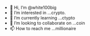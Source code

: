 - 👋 Hi, I’m @white100big
- 👀 I’m interested in ...crypto.
- 🌱 I’m currently learning ...ctypto
- 💞️ I’m looking to collaborate on ...coin
- 📫 How to reach me ...millionaire 

<!---
white100big/white100big is a ✨ special ✨ repository because its `README.md` (this file) appears on your GitHub profile.
You can click the Preview link to take a look at your changes.
--->
